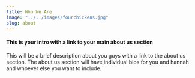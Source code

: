 ```yaml
---
title: Who We Are
image: "../../images/fourchickens.jpg"
slug: about
---
```


#### This is your intro with a link to your main about us section

This will be a brief description about you guys with a link to the about us section. The about us section will have individual bios for you and hannah and whoever else you want to include.

